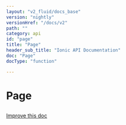 ```yaml
---
layout: "v2_fluid/docs_base"
version: "nightly"
versionHref: "/docs/v2"
path: ""
category: api
id: "page"
title: "Page"
header_sub_title: "Ionic API Documentation"
doc: "Page"
docType: "function"

---
```










<h1 class="api-title">
<a class="anchor" name="page" href="#page"></a>

Page





</h1>

<a class="improve-v2-docs" href="http://github.com/driftyco/ionic/edit/master//src/decorators/page.ts#L27">
Improve this doc
</a>











<!-- @usage tag -->


<!-- @property tags -->



<!-- instance methods on the class -->


<!-- related link --><!-- end content block -->


<!-- end body block -->

